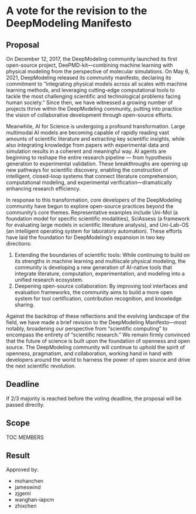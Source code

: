 # A vote for the revision to the DeepModeling Manifesto

## Proposal

On December 12, 2017, the DeepModeling community launched its first open-source project, DeePMD-kit—combining machine learning with physical modeling from the perspective of molecular simulations. On May 6, 2021, DeepModeling released its community manifesto, declaring its commitment to “integrating physical models across all scales with machine learning methods, and leveraging cutting-edge computational tools to tackle the most challenging scientific and technological problems facing human society.” Since then, we have witnessed a growing number of projects thrive within the DeepModeling community, putting into practice the vision of collaborative development through open-source efforts.

Meanwhile, AI for Science is undergoing a profound transformation. Large multimodal AI models are becoming capable of rapidly reading vast amounts of scientific literature and extracting key scientific insights, while also integrating knowledge from papers with experimental data and simulation results in a coherent and meaningful way. AI agents are beginning to reshape the entire research pipeline — from hypothesis generation to experimental validation. These breakthroughs are opening up new pathways for scientific discovery, enabling the construction of intelligent, closed-loop systems that connect literature comprehension, computational modeling, and experimental verification—dramatically enhancing research efficiency.

In response to this transformation, core developers of the DeepModeling community have begun to explore open-source practices beyond the community’s core themes. Representative examples include Uni-Mol (a foundation model for specific scientific modalities), SciAssess (a framework for evaluating large models in scientific literature analysis), and Uni-Lab-OS (an intelligent operating system for laboratory automation). These efforts have laid the foundation for DeepModeling’s expansion in two key directions:
1. Extending the boundaries of scientific tools: While continuing to build on its strengths in machine learning and multiscale physical modeling, the community is developing a new generation of AI-native tools that integrate literature, computation, experimentation, and modeling into a unified research ecosystem.
2. Deepening open-source collaboration: By improving tool interfaces and evaluation frameworks, the community aims to build a more open system for tool certification, contribution recognition, and knowledge sharing.

Against the backdrop of these reflections and the evolving landscape of the field, we have made a brief revision to the DeepModeling Manifesto—most notably, broadening our perspective from “scientific computing” to encompass the entirety of “scientific research.” We remain firmly convinced that the future of science is built upon the foundation of openness and open source. The DeepModeling community will continue to uphold the spirit of openness, pragmatism, and collaboration, working hand in hand with developers around the world to harness the power of open source and drive the next scientific revolution.

## Deadline

If 2/3 majority is reached before the voting deadline, the proposal will be passed directly.

## Scope

TOC MEMBERS

## Result

Approved by:

* mohanchen
* jameswind
* zjgemi
* wanghan-iapcm
* zhixchen

